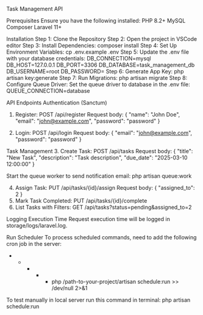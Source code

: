 Task Management API

Prerequisites
Ensure you have the following installed:
PHP 8.2+
MySQL
Composer
Laravel 11+

Installation
Step 1: Clone the Repository
Step 2: Open the project in VSCode editor
Step 3: Install Dependencies: composer install
Step 4: Set Up Environment Variables: cp .env.example .env
Step 5: Update the .env file with your database credentials:
        DB_CONNECTION=mysql
        DB_HOST=127.0.0.1
        DB_PORT=3306
        DB_DATABASE=task_management_db
        DB_USERNAME=root
        DB_PASSWORD=
Step 6: Generate App Key: php artisan key:generate
Step 7: Run Migrations: php artisan migrate
Step 8: Configure Queue Driver: Set the queue driver to database in the .env file:
        QUEUE_CONNECTION=database

API Endpoints
Authentication (Sanctum)
1. Register: POST /api/register
   Request body:
   {
    "name": "John Doe",
    "email": "john@example.com",
    "password": "password"
   }   

2. Login: POST /api/login
   Request body:
   {
    "email": "john@example.com",
    "password": "password"
   }

Task Management 
3. Create Task: POST /api/tasks
   Request body:
   {
    "title": "New Task",
    "description": "Task description",
    "due_date": "2025-03-10 12:00:00"
   }

Start the queue worker to send notification email: php artisan queue:work

4. Assign Task: PUT /api/tasks/{id}/assign
   Request body:
   {
    "assigned_to": 2
   }
5. Mark Task Completed: PUT /api/tasks/{id}/complete
6. List Tasks with Filters: GET /api/tasks?status=pending&assigned_to=2

Logging Execution Time
Request execution time will be logged in storage/logs/laravel.log.

Run Scheduler
To process scheduled commands, need to add the following cron job in the server: 
* * * * * php /path-to-your-project/artisan schedule:run >> /dev/null 2>&1

To test manually in local server run this command in terminal: php artisan schedule:run